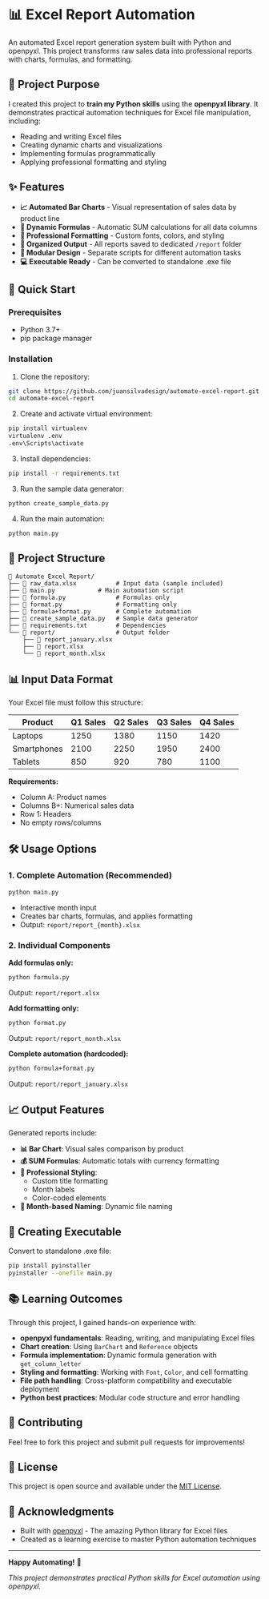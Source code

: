# 📊 Excel Report Automation

An automated Excel report generation system built with Python and openpyxl. This project transforms raw sales data into professional reports with charts, formulas, and formatting.

## 🎯 Project Purpose

I created this project to **train my Python skills** using the **openpyxl library**. It demonstrates practical automation techniques for Excel file manipulation, including:
- Reading and writing Excel files
- Creating dynamic charts and visualizations
- Implementing formulas programmatically
- Applying professional formatting and styling

## ✨ Features

- **📈 Automated Bar Charts** - Visual representation of sales data by product line
- **🧮 Dynamic Formulas** - Automatic SUM calculations for all data columns
- **🎨 Professional Formatting** - Custom fonts, colors, and styling
- **📁 Organized Output** - All reports saved to dedicated `/report` folder
- **🔧 Modular Design** - Separate scripts for different automation tasks
- **💻 Executable Ready** - Can be converted to standalone .exe file

## 🚀 Quick Start

### Prerequisites

- Python 3.7+
- pip package manager

### Installation

1. Clone the repository:
```bash
git clone https://github.com/juansilvadesign/automate-excel-report.git
cd automate-excel-report
```

2. Create and activate virtual environment:
```bash
pip install virtualenv
virtualenv .env
.env\Scripts\activate
```

3. Install dependencies:
```bash
pip install -r requirements.txt
```

3. Run the sample data generator:
```bash
python create_sample_data.py
```

4. Run the main automation:
```bash
python main.py
```

## 📁 Project Structure

```
📁 Automate Excel Report/
├── 📄 raw_data.xlsx           # Input data (sample included)
├── 📄 main.py            # Main automation script
├── 📄 formula.py              # Formulas only
├── 📄 format.py               # Formatting only  
├── 📄 formula+format.py       # Complete automation
├── 📄 create_sample_data.py   # Sample data generator
├── 📄 requirements.txt        # Dependencies
└── 📁 report/                 # Output folder
    ├── 📄 report_january.xlsx
    ├── 📄 report.xlsx
    └── 📄 report_month.xlsx
```

## 📊 Input Data Format

Your Excel file must follow this structure:

| Product | Q1 Sales | Q2 Sales | Q3 Sales | Q4 Sales |
|---------|----------|----------|----------|----------|
| Laptops | 1250 | 1380 | 1150 | 1420 |
| Smartphones | 2100 | 2250 | 1950 | 2400 |
| Tablets | 850 | 920 | 780 | 1100 |

**Requirements:**
- Column A: Product names
- Columns B+: Numerical sales data
- Row 1: Headers
- No empty rows/columns

## 🛠️ Usage Options

### 1. Complete Automation (Recommended)
```bash
python main.py
```
- Interactive month input
- Creates bar charts, formulas, and applies formatting
- Output: `report/report_{month}.xlsx`

### 2. Individual Components

**Add formulas only:**
```bash
python formula.py
```
Output: `report/report.xlsx`

**Add formatting only:**
```bash
python format.py
```
Output: `report/report_month.xlsx`

**Complete automation (hardcoded):**
```bash
python formula+format.py
```
Output: `report/report_january.xlsx`

## 📈 Output Features

Generated reports include:

- **📊 Bar Chart**: Visual sales comparison by product
- **💰 SUM Formulas**: Automatic totals with currency formatting
- **🎨 Professional Styling**: 
  - Custom title formatting
  - Month labels
  - Color-coded elements
- **📅 Month-based Naming**: Dynamic file naming

## 🔧 Creating Executable

Convert to standalone .exe file:

```bash
pip install pyinstaller
pyinstaller --onefile main.py
```

## 📚 Learning Outcomes

Through this project, I gained hands-on experience with:

- **openpyxl fundamentals**: Reading, writing, and manipulating Excel files
- **Chart creation**: Using `BarChart` and `Reference` objects
- **Formula implementation**: Dynamic formula generation with `get_column_letter`
- **Styling and formatting**: Working with `Font`, `Color`, and cell formatting
- **File path handling**: Cross-platform compatibility and executable deployment
- **Python best practices**: Modular code structure and error handling

## 🤝 Contributing

Feel free to fork this project and submit pull requests for improvements!

## 📄 License

This project is open source and available under the [MIT License](LICENSE).

## 🙏 Acknowledgments

- Built with [openpyxl](https://openpyxl.readthedocs.io/) - The amazing Python library for Excel files
- Created as a learning exercise to master Python automation techniques

---

**Happy Automating!** 🚀

*This project demonstrates practical Python skills for Excel automation using openpyxl.*